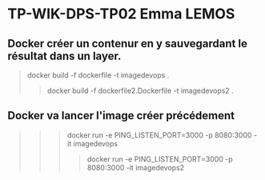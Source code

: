 # TP-WIK-DPS-TP02 Emma LEMOS
## Docker créer un contenur en y sauvegardant le résultat dans un layer.
>docker build -f dockerfile -t imagedevops .
>>docker build -f dockerfile2.Dockerfile -t imagedevops2 .


## Docker va lancer l'image créer précédement
>>>docker run -e PING_LISTEN_PORT=3000 -p 8080:3000 -it imagedevops
>>>>docker run -e PING_LISTEN_PORT=3000 -p 8080:3000 -it imagedevops2

